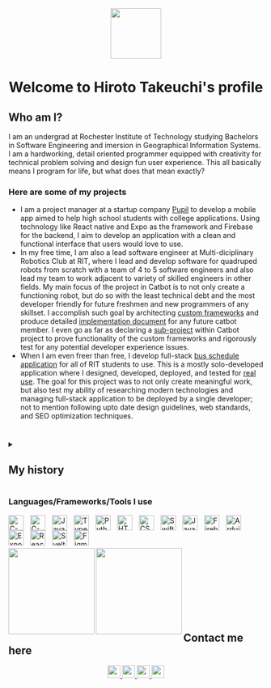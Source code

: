 <div id="header" align="center">
  <img src="https://media.giphy.com/media/v1.Y2lkPTc5MGI3NjExNGJhNTVjOGZmMmMyNzQyNGEzNTgxZTVlYmExN2YwOGI4M2E5ZWYxNCZlcD12MV9pbnRlcm5hbF9naWZzX2dpZklkJmN0PWc/y93slPbDMdeXJQONHa/giphy.gif" width="100"/>
</div>
<div id="name" align="center">
  <h1>
    Welcome to Hiroto Takeuchi's profile
  </h1>
</div>

## Who am I?
I am an undergrad at Rochester Institute of Technology studying Bachelors in Software Engineering and imersion in Geographical Information Systems. I am a hardworking, detail oriented programmer equipped with creativity for technical problem solving and design fun user experience. This all basically means I program for life, but what does that mean exactly?

### Here are some of my projects
* I am a project manager at a startup company <a href="https://getpupil.com/">Pupil</a> to develop a mobile app aimed to help high school students with college applications. Using technology like React native and Expo as the framework and Firebase for the backend, I aim to develop an application with a clean and functional interface that users would love to use. 
* In my free time, I am also a lead software engineer at Multi-diciplinary Robotics Club at RIT, where I lead and develop software for quadruped robots from scratch with a team of 4 to 5 software engineers and also lead my team to work adjacent to variety of skilled engineers in other fields. My main focus of the project in Catbot is to not only create a functioning robot, but do so with the least technical debt and the most developer friendly for future freshmen and new programmers of any skillset. I accomplish such goal by architecting [custom frameworks](https://github.com/RIT-MDRC/RSMA) and produce detailed [implementation document](https://github.com/RIT-MDRC/Catbot/wiki/foundation#component) for any future catbot member. I even go as far as declaring a [sub-project](https://github.com/RIT-MDRC/lil-strider) within Catbot project to prove functionality of the custom frameworks and rigorously test for any potential developer experience issues.
* When I am even freer than free, I develop full-stack [bus schedule application](https://github.com/hiromon0125/ritchie-bus-schedule) for all of RIT students to use. This is a mostly solo-developed application where I designed, developed, deployed, and tested for [real use](https://www.rit-bus.app/). The goal for this project was to not only create meaningful work, but also test my ability of researching modern technologies and managing full-stack application to be deployed by a single developer; not to mention following upto date design guidelines, web standards, and SEO optimization techniques.

#

<details>
  <summary><h2>My history</h2></summary>
  I spent the first eight years of my life in Japan, then moved to the U.S. Having a Japanese background puts my focus on user experience first, delivering applications that users will not have trouble using and are enjoyable to use. I started programming in high school, where I also started my capstone project, a complex calendar web app using the Svelte framework. It aimed to assist my classmates through their complex school schedules.
</details>

### Languages/Frameworks/Tools I use
<img title="C Language" align="left" alt="C-language" width="30px" style="padding-right:10px;" src="https://cdn.jsdelivr.net/gh/devicons/devicon/icons/c/c-original.svg" />
<img title="C++ Language" align="left" alt="C-plus-plus-language" width="30px" style="padding-right:10px;" src="https://cdn.jsdelivr.net/gh/devicons/devicon/icons/cplusplus/cplusplus-original.svg" />
<img title="JavaScript Language" align="left" alt="JavaScript" width="30px" style="padding-right:10px;" src="https://cdn.jsdelivr.net/gh/devicons/devicon/icons/javascript/javascript-original.svg"/>
<img title="TypeScript Language" align="left" alt="TypeScript" width="30px" style="padding-right:10px;" src="https://cdn.jsdelivr.net/gh/devicons/devicon/icons/typescript/typescript-original.svg"/>
<img title="Python Language" align="left" alt="Python" width="30px" style="padding-right:10px;" src="https://cdn.jsdelivr.net/gh/devicons/devicon/icons/python/python-original.svg"/>
<img title="HTML" align="left" alt="HTML" width="30px" style="padding-right:10px;" src="https://cdn.jsdelivr.net/gh/devicons/devicon/icons/html5/html5-original.svg"/>
<img title="CSS" align="left" alt="CSS" width="30px" style="padding-right:10px;" src="https://cdn.jsdelivr.net/gh/devicons/devicon/icons/css3/css3-original.svg"/>
<img title="Swift Language" align="left" alt="Swift" width="30px" style="padding-right:10px;" src="https://cdn.jsdelivr.net/gh/devicons/devicon/icons/swift/swift-original.svg"/>
<img title="Java Language" align="left" alt="Java" width="30px" style="padding-right:10px;" src="https://cdn.jsdelivr.net/gh/devicons/devicon/icons/java/java-original.svg"/>
<img title="Firebase Database" align="left" alt="Firebase" width="30px" style="padding-right:10px;" src="https://cdn.jsdelivr.net/gh/devicons/devicon/icons/firebase/firebase-plain.svg" />
<img title="Arduino Development" align="left" alt="Arduino" width="30px" style="padding-right:10px;" src="https://cdn.jsdelivr.net/gh/devicons/devicon/icons/arduino/arduino-original.svg" />
<img title="Expo Mobile App Development" align="left" alt="Expo" width="30px" style="padding-right:10px" src="https://static.expo.dev/static/brand/square-228x228.png" />
<img title="React JS/Native Framework" align="left" alt="React" width="30px" style="padding-right:10px;" src="https://cdn.jsdelivr.net/gh/devicons/devicon/icons/react/react-original.svg" />
<img title="Svelte Framework" align="left" alt="Svelte" width="30px" style="padding-right:10px;" src="https://cdn.jsdelivr.net/gh/devicons/devicon/icons/svelte/svelte-original.svg" />
<img title="Figma Design Tool" align="left" alt="Figma" width="30px" style="padding-right:10px;" src="https://cdn.jsdelivr.net/gh/devicons/devicon/icons/figma/figma-original.svg" />

<br/><br/><br/>

<img align="left" height="170px" src="https://github-readme-stats-three-cyan-99.vercel.app/api?username=hiromon0125&show_icons=true&theme=transparent&hide=stars&count_private=true" />
<img align="left" height="170px" src="https://github-readme-stats-three-cyan-99.vercel.app/api/top-langs/?username=hiromon0125&layout=compact&langs_count=8&theme=transparent" />

<br/><br/><br/><br/><br/><br/><br/><br/>
## Contact me here

<div id="badge" align="center" >
  
  <a href="https://www.linkedin.com/in/htakeuchi125/">
    <img height="25px" src="https://img.shields.io/badge/LinkedIn-0077B5?style=for-the-badge&logo=linkedin&logoColor=white" />
  </a>
  <a href="mailto:hiroto125takeuchi@gmail.com">
    <img height="25px" src="https://img.shields.io/badge/Gmail-D14836?style=for-the-badge&logo=gmail&logoColor=white" />
  </a>
  <a href="https://www.instagram.com/hiro_project_/">
    <img height="25px" src="https://img.shields.io/badge/Instagram-E4405F?style=for-the-badge&logo=instagram&logoColor=white" />
  </a>
  <img height="25px" src="https://komarev.com/ghpvc/?username=hiromon0125&style=flat-square&color=blue" alt=""/>
</div>

